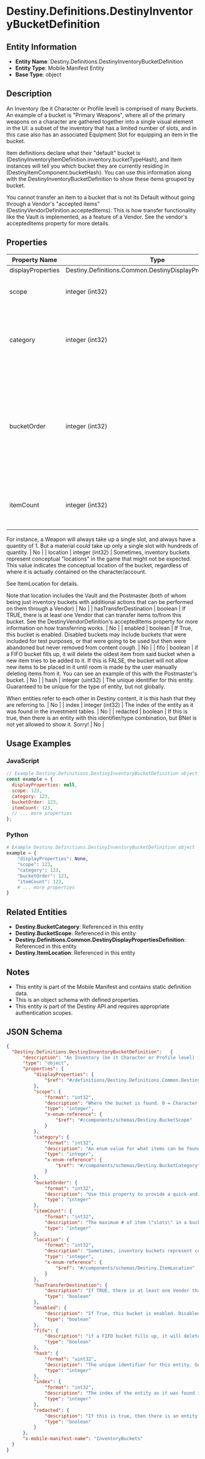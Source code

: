 # Destiny.Definitions.DestinyInventoryBucketDefinition

## Entity Information
- **Entity Name**: Destiny.Definitions.DestinyInventoryBucketDefinition
- **Entity Type**: Mobile Manifest Entity
- **Base Type**: object

## Description
An Inventory (be it Character or Profile level) is comprised of many Buckets. An example of a bucket is "Primary Weapons", where all of the primary weapons on a character are gathered together into a single visual element in the UI: a subset of the inventory that has a limited number of slots, and in this case also has an associated Equipment Slot for equipping an item in the bucket.
Item definitions declare what their "default" bucket is (DestinyInventoryItemDefinition.inventory.bucketTypeHash), and Item instances will tell you which bucket they are currently residing in (DestinyItemComponent.bucketHash). You can use this information along with the DestinyInventoryBucketDefinition to show these items grouped by bucket.
You cannot transfer an item to a bucket that is not its Default without going through a Vendor's "accepted items" (DestinyVendorDefinition.acceptedItems). This is how transfer functionality like the Vault is implemented, as a feature of a Vendor. See the vendor's acceptedItems property for more details.

## Properties

| Property Name | Type | Description | Required |
|---------------|------|-------------|----------|
| displayProperties | Destiny.Definitions.Common.DestinyDisplayPropertiesDefinition |  | No |
| scope | integer (int32) | Where the bucket is found. 0 = Character, 1 = Account | No |
| category | integer (int32) | An enum value for what items can be found in the bucket. See the BucketCategory enum for more details. | No |
| bucketOrder | integer (int32) | Use this property to provide a quick-and-dirty recommended ordering for buckets in the UI. Most UIs will likely want to forsake this for something more custom and manual. | No |
| itemCount | integer (int32) | The maximum # of item "slots" in a bucket. A slot is a given combination of item + quantity.
For instance, a Weapon will always take up a single slot, and always have a quantity of 1. But a material could take up only a single slot with hundreds of quantity. | No |
| location | integer (int32) | Sometimes, inventory buckets represent conceptual "locations" in the game that might not be expected. This value indicates the conceptual location of the bucket, regardless of where it is actually contained on the character/account. 
See ItemLocation for details. 
Note that location includes the Vault and the Postmaster (both of whom being just inventory buckets with additional actions that can be performed on them through a Vendor) | No |
| hasTransferDestination | boolean | If TRUE, there is at least one Vendor that can transfer items to/from this bucket. See the DestinyVendorDefinition's acceptedItems property for more information on how transferring works. | No |
| enabled | boolean | If True, this bucket is enabled. Disabled buckets may include buckets that were included for test purposes, or that were going to be used but then were abandoned but never removed from content *cough*. | No |
| fifo | boolean | if a FIFO bucket fills up, it will delete the oldest item from said bucket when a new item tries to be added to it. If this is FALSE, the bucket will not allow new items to be placed in it until room is made by the user manually deleting items from it. You can see an example of this with the Postmaster's bucket. | No |
| hash | integer (uint32) | The unique identifier for this entity. Guaranteed to be unique for the type of entity, but not globally.
When entities refer to each other in Destiny content, it is this hash that they are referring to. | No |
| index | integer (int32) | The index of the entity as it was found in the investment tables. | No |
| redacted | boolean | If this is true, then there is an entity with this identifier/type combination, but BNet is not yet allowed to show it. Sorry! | No |

## Usage Examples

### JavaScript
```javascript
// Example Destiny.Definitions.DestinyInventoryBucketDefinition object
const example = {
  displayProperties: null,
  scope: 123,
  category: 123,
  bucketOrder: 123,
  itemCount: 123,
  // ... more properties
};
```

### Python
```python
# Example Destiny.Definitions.DestinyInventoryBucketDefinition object
example = {
    "displayProperties": None,
    "scope": 123,
    "category": 123,
    "bucketOrder": 123,
    "itemCount": 123,
    # ... more properties
}
```

## Related Entities
- **Destiny.BucketCategory**: Referenced in this entity
- **Destiny.BucketScope**: Referenced in this entity
- **Destiny.Definitions.Common.DestinyDisplayPropertiesDefinition**: Referenced in this entity
- **Destiny.ItemLocation**: Referenced in this entity

## Notes
- This entity is part of the Mobile Manifest and contains static definition data.
- This is an object schema with defined properties.
- This entity is part of the Destiny API and requires appropriate authentication scopes.

## JSON Schema
```json
{
  "Destiny.Definitions.DestinyInventoryBucketDefinition":   {
      "description": "An Inventory (be it Character or Profile level) is comprised of many Buckets. An example of a bucket is \"Primary Weapons\", where all of the primary weapons on a character are gathered together into a single visual element in the UI: a subset of the inventory that has a limited number of slots, and in this case also has an associated Equipment Slot for equipping an item in the bucket.\r\nItem definitions declare what their \"default\" bucket is (DestinyInventoryItemDefinition.inventory.bucketTypeHash), and Item instances will tell you which bucket they are currently residing in (DestinyItemComponent.bucketHash). You can use this information along with the DestinyInventoryBucketDefinition to show these items grouped by bucket.\r\nYou cannot transfer an item to a bucket that is not its Default without going through a Vendor's \"accepted items\" (DestinyVendorDefinition.acceptedItems). This is how transfer functionality like the Vault is implemented, as a feature of a Vendor. See the vendor's acceptedItems property for more details.",
      "type": "object",
      "properties": {
          "displayProperties": {
              "$ref": "#/definitions/Destiny.Definitions.Common.DestinyDisplayPropertiesDefinition"
          },
          "scope": {
              "format": "int32",
              "description": "Where the bucket is found. 0 = Character, 1 = Account",
              "type": "integer",
              "x-enum-reference": {
                  "$ref": "#/components/schemas/Destiny.BucketScope"
              }
          },
          "category": {
              "format": "int32",
              "description": "An enum value for what items can be found in the bucket. See the BucketCategory enum for more details.",
              "type": "integer",
              "x-enum-reference": {
                  "$ref": "#/components/schemas/Destiny.BucketCategory"
              }
          },
          "bucketOrder": {
              "format": "int32",
              "description": "Use this property to provide a quick-and-dirty recommended ordering for buckets in the UI. Most UIs will likely want to forsake this for something more custom and manual.",
              "type": "integer"
          },
          "itemCount": {
              "format": "int32",
              "description": "The maximum # of item \"slots\" in a bucket. A slot is a given combination of item + quantity.\r\nFor instance, a Weapon will always take up a single slot, and always have a quantity of 1. But a material could take up only a single slot with hundreds of quantity.",
              "type": "integer"
          },
          "location": {
              "format": "int32",
              "description": "Sometimes, inventory buckets represent conceptual \"locations\" in the game that might not be expected. This value indicates the conceptual location of the bucket, regardless of where it is actually contained on the character/account. \r\nSee ItemLocation for details. \r\nNote that location includes the Vault and the Postmaster (both of whom being just inventory buckets with additional actions that can be performed on them through a Vendor)",
              "type": "integer",
              "x-enum-reference": {
                  "$ref": "#/components/schemas/Destiny.ItemLocation"
              }
          },
          "hasTransferDestination": {
              "description": "If TRUE, there is at least one Vendor that can transfer items to/from this bucket. See the DestinyVendorDefinition's acceptedItems property for more information on how transferring works.",
              "type": "boolean"
          },
          "enabled": {
              "description": "If True, this bucket is enabled. Disabled buckets may include buckets that were included for test purposes, or that were going to be used but then were abandoned but never removed from content *cough*.",
              "type": "boolean"
          },
          "fifo": {
              "description": "if a FIFO bucket fills up, it will delete the oldest item from said bucket when a new item tries to be added to it. If this is FALSE, the bucket will not allow new items to be placed in it until room is made by the user manually deleting items from it. You can see an example of this with the Postmaster's bucket.",
              "type": "boolean"
          },
          "hash": {
              "format": "uint32",
              "description": "The unique identifier for this entity. Guaranteed to be unique for the type of entity, but not globally.\r\nWhen entities refer to each other in Destiny content, it is this hash that they are referring to.",
              "type": "integer"
          },
          "index": {
              "format": "int32",
              "description": "The index of the entity as it was found in the investment tables.",
              "type": "integer"
          },
          "redacted": {
              "description": "If this is true, then there is an entity with this identifier/type combination, but BNet is not yet allowed to show it. Sorry!",
              "type": "boolean"
          }
      },
      "x-mobile-manifest-name": "InventoryBuckets"
  }
}
```
